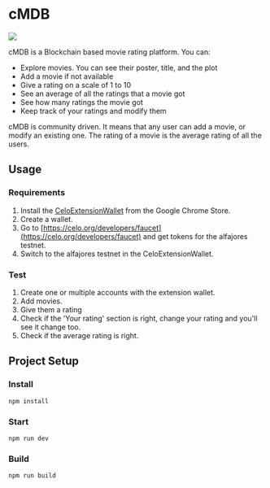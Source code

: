 # cMDB
![](https://github.com/anisthesie/cmdb/blob/master/cmdb_screenshot.png)

cMDB is a Blockchain based movie rating platform. You can:
* Explore movies. You can see their poster, title, and the plot
* Add a movie if not available
* Give a rating on a scale of 1 to 10
* See an average of all the ratings that a movie got
* See how many ratings the movie got
* Keep track of your ratings and modify them

cMDB is community driven. It means that any user can add a movie, or modify an existing one. The rating of a movie is the average rating of all the users.

## Usage

### Requirements
1. Install the [CeloExtensionWallet](https://chrome.google.com/webstore/detail/celoextensionwallet/kkilomkmpmkbdnfelcpgckmpcaemjcdh?hl=en) from the Google Chrome Store.
2. Create a wallet.
3. Go to [https://celo.org/developers/faucet](https://celo.org/developers/faucet) and get tokens for the alfajores testnet.
4. Switch to the alfajores testnet in the CeloExtensionWallet.

### Test
1. Create one or multiple accounts with the extension wallet.
2. Add movies.
3. Give them a rating
4. Check if the 'Your rating' section is right, change your rating and you'll see it change too.
5. Check if the average rating is right.


## Project Setup

### Install
```
npm install
```

### Start
```
npm run dev
```

### Build
```
npm run build
